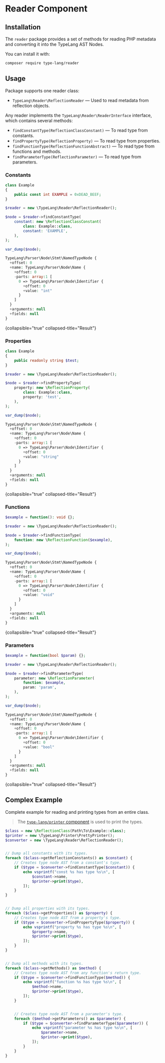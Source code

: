 # Reader Component

## Installation

The `reader` package provides a set of methods for reading PHP metadata and 
converting it into the TypeLang AST Nodes.

You can install it with:

```bash
composer require type-lang/reader
```

## Usage

Package supports one reader class:

* `TypeLang\Reader\ReflectionReader` — Used to read metadata from reflection objects.

Any reader implements the `TypeLang\Reader\ReaderInterface` interface, which 
contains several methods:

- `findConstantType(ReflectionClassConstant)` — To read type from constants.
- `findPropertyType(ReflectionProperty)` — To read type from properties.
- `findFunctionType(ReflectionFunctionAbstract)` — To read type from functions and methods.
- `findParameterType(ReflectionParameter)` — To read type from parameters.

### Constants

```php
class Example
{
    public const int EXAMPLE = 0xDEAD_BEEF;
}

$reader = new \TypeLang\Reader\ReflectionReader();

$node = $reader->findConstantType(
    constant: new \ReflectionClassConstant(
        class: Example::class,
        constant: 'EXAMPLE',
    ),
);

var_dump($node);
```

```php
TypeLang\Parser\Node\Stmt\NamedTypeNode {
  +offset: 0
  +name: TypeLang\Parser\Node\Name {
    +offset: 0
    -parts: array:1 [
      0 => TypeLang\Parser\Node\Identifier {
        +offset: 0
        +value: "int"
      }
    ]
  }
  +arguments: null
  +fields: null
}
```
{collapsible="true" collapsed-title="Result"}

### Properties

```php
class Example
{
    public readonly string $test;
}

$reader = new \TypeLang\Reader\ReflectionReader();

$node = $reader->findPropertyType(
    property: new \ReflectionProperty(
        class: Example::class,
        property: 'test',
    ),
);

var_dump($node);
```

```php
TypeLang\Parser\Node\Stmt\NamedTypeNode {
  +offset: 0
  +name: TypeLang\Parser\Node\Name {
    +offset: 0
    -parts: array:1 [
      0 => TypeLang\Parser\Node\Identifier {
        +offset: 0
        +value: "string"
      }
    ]
  }
  +arguments: null
  +fields: null
}
```
{collapsible="true" collapsed-title="Result"}

### Functions

```php
$example = function(): void {};

$reader = new \TypeLang\Reader\ReflectionReader();

$node = $reader->findFunctionType(
    function: new \ReflectionFunction($example),
);

var_dump($node);
```

```php
TypeLang\Parser\Node\Stmt\NamedTypeNode {
  +offset: 0
  +name: TypeLang\Parser\Node\Name {
    +offset: 0
    -parts: array:1 [
      0 => TypeLang\Parser\Node\Identifier {
        +offset: 0
        +value: "void"
      }
    ]
  }
  +arguments: null
  +fields: null
}
```
{collapsible="true" collapsed-title="Result"}

### Parameters

```php
$example = function(bool $param) {};

$reader = new \TypeLang\Reader\ReflectionReader();

$node = $reader->findParameterType(
    parameter: new \ReflectionParameter(
        function: $example,
        param: 'param',
    ),
);

var_dump($node);
```

```php
TypeLang\Parser\Node\Stmt\NamedTypeNode {
  +offset: 0
  +name: TypeLang\Parser\Node\Name {
    +offset: 0
    -parts: array:1 [
      0 => TypeLang\Parser\Node\Identifier {
        +offset: 0
        +value: "bool"
      }
    ]
  }
  +arguments: null
  +fields: null
}
```
{collapsible="true" collapsed-title="Result"}

## Complex Example

Complete example for reading and printing types from an entire class.

> The [`type-lang/printer` component](printer.md) is used to print the types.

```php
$class = new \ReflectionClass(Path\To\Example::class);
$printer = new \TypeLang\Printer\PrettyPrinter();
$converter = new \TypeLang\Reader\ReflectionReader();


// Dump all constants with its types.
foreach ($class->getReflectionConstants() as $constant) {
    // Creates type node AST from a constant's type.
    if ($type = $converter->findConstantType($constant)) {
        echo vsprintf("const %s has type %s\n", [
            $constant->name,
            $printer->print($type),
        ]);
    }
}


// Dump all properties with its types.
foreach ($class->getProperties() as $property) {
    // Creates type node AST from a property's type.
    if ($type = $converter->findPropertyType($property)) {
        echo vsprintf("property %s has type %s\n", [
            $property->name,
            $printer->print($type),
        ]);
    }
}


// Dump all methods with its types.
foreach ($class->getMethods() as $method) {
    // Creates type node AST from any function's return type.
    if ($type = $converter->findFunctionType($method)) {
        echo vsprintf("function %s has type %s\n", [
            $method->name,
            $printer->print($type),
        ]);
    }


    // Creates type node AST from a parameter's type.
    foreach ($method->getParameters() as $parameter) {
        if ($type = $converter->findParameterType($parameter)) {
            echo vsprintf("parameter %s has type %s\n", [
                $parameter->name,
                $printer->print($type),
            ]);
        }
    }
}
```